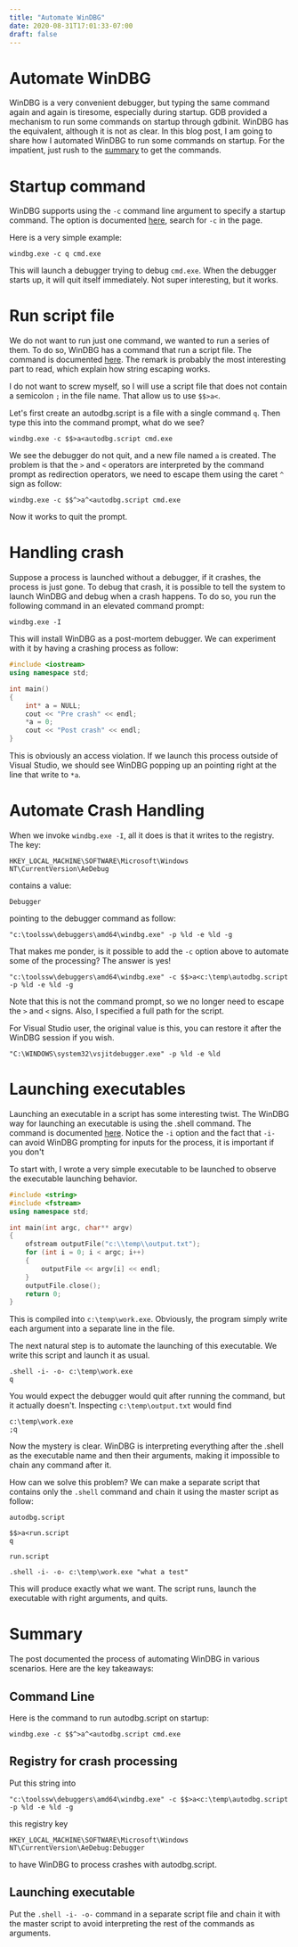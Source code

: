```yaml
---
title: "Automate WinDBG"
date: 2020-08-31T17:01:33-07:00
draft: false
---
```


# Automate WinDBG
WinDBG is a very convenient debugger, but typing the same command again and again is tiresome, especially during startup. GDB provided a mechanism to run some commands on startup through gdbinit. WinDBG has the equivalent, although it is not as clear. In this blog post, I am going to share how I automated WinDBG to run some commands on startup. For the impatient, just rush to the [summary](#summary) to get the commands.

# Startup command
WinDBG supports using the `-c` command line argument to specify a startup command. The option is documented [here](https://docs.microsoft.com/en-us/windows-hardware/drivers/debugger/windbg-command-line-options), search for `-c` in the page.

Here is a very simple example:

```
windbg.exe -c q cmd.exe
```

This will launch a debugger trying to debug `cmd.exe`. When the debugger starts up, it will quit itself immediately. Not super interesting, but it works.

# Run script file
We do not want to run just one command, we wanted to run a series of them. To do so, WinDBG has a command that run a script file. The command is documented [here](https://docs.microsoft.com/en-us/windows-hardware/drivers/debugger/-----------------------a---run-script-file-). The remark is probably the most interesting part to read, which explain how string escaping works.

I do not want to screw myself, so I will use a script file that does not contain a semicolon `;` in the file name. That allow us to use `$$>a<`. 

Let's first create an autodbg.script is a file with a single command `q`. Then type this into the command prompt, what do we see?

```
windbg.exe -c $$>a<autodbg.script cmd.exe
```

We see the debugger do not quit, and a new file named `a` is created. The problem is that the `>` and `<` operators are interpreted by the command prompt as redirection operators, we need to escape them using the caret `^` sign as follow:

```
windbg.exe -c $$^>a^<autodbg.script cmd.exe
```

Now it works to quit the prompt.

# Handling crash
Suppose a process is launched without a debugger, if it crashes, the process is just gone. To debug that crash, it is possible to tell the system to launch WinDBG and debug when a crash happens. To do so, you run the following command in an elevated command prompt:

```
windbg.exe -I
```

This will install WinDBG as a post-mortem debugger. We can experiment with it by having a crashing process as follow:

```c++
#include <iostream>
using namespace std;

int main()
{
    int* a = NULL;
    cout << "Pre crash" << endl;
    *a = 0;
    cout << "Post crash" << endl;
}

```
This is obviously an access violation. If we launch this process outside of Visual Studio, we should see WinDBG popping up an pointing right at the line that write to `*a`.

# Automate Crash Handling
When we invoke `windbg.exe -I`, all it does is that it writes to the registry. The key:

```
HKEY_LOCAL_MACHINE\SOFTWARE\Microsoft\Windows NT\CurrentVersion\AeDebug
```

contains a value:

```
Debugger
```

pointing to the debugger command as follow:

```
"c:\toolssw\debuggers\amd64\windbg.exe" -p %ld -e %ld -g
```

That makes me ponder, is it possible to add the `-c` option above to automate some of the processing? The answer is yes!

```
"c:\toolssw\debuggers\amd64\windbg.exe" -c $$>a<c:\temp\autodbg.script -p %ld -e %ld -g
```

Note that this is not the command prompt, so we no longer need to escape the `>` and `<` signs. Also, I specified a full path for the script.

For Visual Studio user, the original value is this, you can restore it after the WinDBG session if you wish.

```
"C:\WINDOWS\system32\vsjitdebugger.exe" -p %ld -e %ld
```

# Launching executables
Launching an executable in a script has some interesting twist. The WinDBG way for launching an executable is using the .shell command. The command is documented [here](https://docs.microsoft.com/en-us/windows-hardware/drivers/debugger/-shell--command-shell-). Notice the `-i` option and the fact that `-i-` can avoid WinDBG prompting for inputs for the process, it is important if you don't 

To start with, I wrote a very simple executable to be launched to observe the executable launching behavior.

```c++
#include <string>
#include <fstream>
using namespace std;

int main(int argc, char** argv)
{
    ofstream outputFile("c:\\temp\\output.txt");
    for (int i = 0; i < argc; i++)
    {
        outputFile << argv[i] << endl;
    }
    outputFile.close();
    return 0;
}
```

This is compiled into `c:\temp\work.exe`. Obviously, the program simply write each argument into a separate line in the file.

The next natural step is to automate the launching of this executable. We write this script and launch it as usual.

```
.shell -i- -o- c:\temp\work.exe 
q
```

You would expect the debugger would quit after running the command, but it actually doesn't. Inspecting `c:\temp\output.txt` would find

```
c:\temp\work.exe 
;q
```

Now the mystery is clear. WinDBG is interpreting everything after the .shell as the executable name and then their arguments, making it impossible to chain any command after it.

How can we solve this problem? We can make a separate script that contains only the `.shell` command and chain it using the master script as follow:

`autodbg.script`
```
$$>a<run.script
q
```

`run.script`
```
.shell -i- -o- c:\temp\work.exe "what a test"
```

This will produce exactly what we want. The script runs, launch the executable with right arguments, and quits.

# Summary
The post documented the process of automating WinDBG in various scenarios. Here are the key takeaways:

## Command Line
Here is the command to run autodbg.script on startup:

```
windbg.exe -c $$^>a^<autodbg.script cmd.exe
```

## Registry for crash processing

Put this string into 
```
"c:\toolssw\debuggers\amd64\windbg.exe" -c $$>a<c:\temp\autodbg.script -p %ld -e %ld -g
```

this registry key 
```
HKEY_LOCAL_MACHINE\SOFTWARE\Microsoft\Windows NT\CurrentVersion\AeDebug:Debugger
```

to have WinDBG to process crashes with autodbg.script.

## Launching executable

Put the `.shell -i- -o-` command in a separate script file and chain it with the master script to avoid interpreting the rest of the commands as arguments.